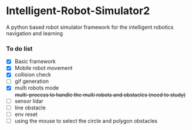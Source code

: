 # Intelligent-Robot-Simulator2

A python based robot simulator framework for the intelligent robotics navigation and learning


### To do list

- [x] Basic framework
- [x] Mobile robot movement
- [x] collision check
- [ ] gif generation
- [x] multi robots mode   
~~multi-process to handle the multi robots and obstacles (need to study)~~
- [ ] sensor lidar
- [ ] line obstacle
- [ ] env reset
- [ ] using the mouse to select the circle and polygon obstacles